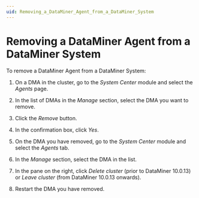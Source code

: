 ```yaml
---
uid: Removing_a_DataMiner_Agent_from_a_DataMiner_System
---
```


# Removing a DataMiner Agent from a DataMiner System

To remove a DataMiner Agent from a DataMiner System:

1. On a DMA in the cluster, go to the *System Center* module and select the *Agents* page.

1. In the list of DMAs in the *Manage* section, select the DMA you want to remove.

1. Click the *Remove* button.

1. In the confirmation box, click *Yes*.

1. On the DMA you have removed, go to the *System Center* module and select the *Agents* tab.

1. In the *Manage* section, select the DMA in the list.

1. In the pane on the right, click *Delete cluster* (prior to DataMiner 10.0.13) or *Leave cluster* (from DataMiner 10.0.13 onwards).

1. Restart the DMA you have removed.
